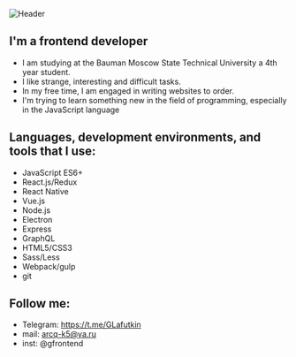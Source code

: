 ![Header]()

## I'm a frontend developer
   - I am studying at the Bauman
     Moscow State Technical University a 4th year student.
   - I like strange, interesting and difficult tasks.
   - In my free time, I am engaged in writing websites to order.
   - I'm trying to learn something new in the field of programming, especially in the JavaScript language

## Languages, development environments, and tools that I use:
  - JavaScript ES6+
  - React.js/Redux
  - React Native
  - Vue.js
  - Node.js
  - Electron
  - Express
  - GraphQL
  - HTML5/CSS3
  - Sass/Less
  - Webpack/gulp
  - git

## Follow me:
  - Telegram: https://t.me/GLafutkin
  - mail: arcq-k5@ya.ru
  - inst: @gfrontend
